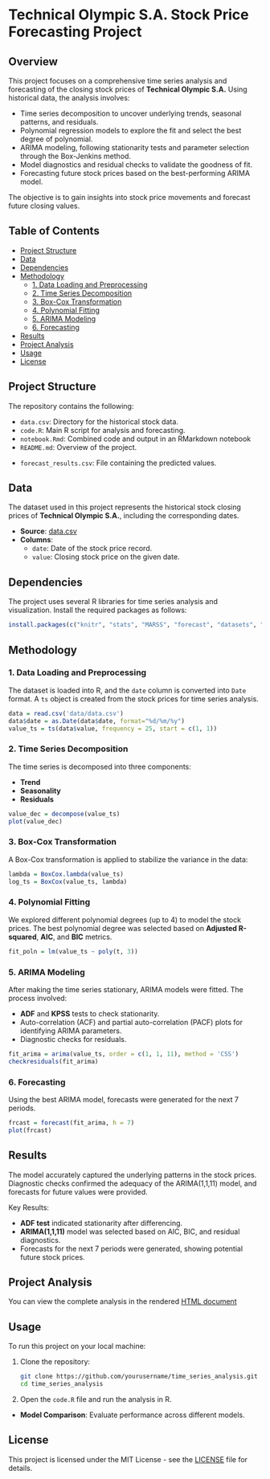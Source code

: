 # Technical Olympic S.A. Stock Price Forecasting Project

## Overview

This project focuses on a comprehensive time series analysis and forecasting of the closing stock prices of **Technical Olympic S.A.** Using historical data, the analysis involves:

- Time series decomposition to uncover underlying trends, seasonal patterns, and residuals.
- Polynomial regression models to explore the fit and select the best degree of polynomial.
- ARIMA modeling, following stationarity tests and parameter selection through the Box-Jenkins method.
- Model diagnostics and residual checks to validate the goodness of fit.
- Forecasting future stock prices based on the best-performing ARIMA model.

The objective is to gain insights into stock price movements and forecast future closing values.

## Table of Contents

- [Project Structure](#project-structure)
- [Data](#data)
- [Dependencies](#dependencies)
- [Methodology](#methodology)
  - [1. Data Loading and Preprocessing](#1-data-loading-and-preprocessing)
  - [2. Time Series Decomposition](#2-time-series-decomposition)
  - [3. Box-Cox Transformation](#3-box-cox-transformation)
  - [4. Polynomial Fitting](#4-polynomial-fitting)
  - [5. ARIMA Modeling](#5-arima-modeling)
  - [6. Forecasting](#6-forecasting)
- [Results](#results)
- [Project Analysis](#Project-Analysis)
- [Usage](#usage)
- [License](#license)

## Project Structure

The repository contains the following:

- `data.csv`: Directory for the historical stock data.
- `code.R`: Main R script for analysis and forecasting.
- `notebook.Rmd`: Combined code and output in an RMarkdown notebook
- `README.md`: Overview of the project.
<!-- - `plots/`: Directory to store generated plots and visualizations. -->
- `forecast_results.csv`: File containing the predicted values.

## Data

The dataset used in this project represents the historical stock closing prices of **Technical Olympic S.A.**, including the corresponding dates.

- **Source**: [data.csv](data/data.csv)
- **Columns**: 
  - `date`: Date of the stock price record.
  - `value`: Closing stock price on the given date.

## Dependencies

The project uses several R libraries for time series analysis and visualization. Install the required packages as follows:

```R
install.packages(c("knitr", "stats", "MARSS", "forecast", "datasets", "tseries"))
```

## Methodology

### 1. Data Loading and Preprocessing

The dataset is loaded into R, and the `date` column is converted into `Date` format. A `ts` object is created from the stock prices for time series analysis.

```R
data = read.csv('data/data.csv')
data$date = as.Date(data$date, format="%d/%m/%y")
value_ts = ts(data$value, frequency = 25, start = c(1, 1))
```

### 2. Time Series Decomposition

The time series is decomposed into three components:
- **Trend**
- **Seasonality**
- **Residuals**

```R
value_dec = decompose(value_ts)
plot(value_dec)
```

### 3. Box-Cox Transformation

A Box-Cox transformation is applied to stabilize the variance in the data:

```R
lambda = BoxCox.lambda(value_ts)
log_ts = BoxCox(value_ts, lambda)
```

### 4. Polynomial Fitting

We explored different polynomial degrees (up to 4) to model the stock prices. The best polynomial degree was selected based on **Adjusted R-squared**, **AIC**, and **BIC** metrics.

```R
fit_poln = lm(value_ts ~ poly(t, 3))
```

### 5. ARIMA Modeling

After making the time series stationary, ARIMA models were fitted. The process involved:
- **ADF** and **KPSS** tests to check stationarity.
- Auto-correlation (ACF) and partial auto-correlation (PACF) plots for identifying ARIMA parameters.
- Diagnostic checks for residuals.

```R
fit_arima = arima(value_ts, order = c(1, 1, 11), method = 'CSS')
checkresiduals(fit_arima)
```

### 6. Forecasting

Using the best ARIMA model, forecasts were generated for the next 7 periods.

```R
frcast = forecast(fit_arima, h = 7)
plot(frcast)
```

## Results

The model accurately captured the underlying patterns in the stock prices. Diagnostic checks confirmed the adequacy of the ARIMA(1,1,11) model, and forecasts for future values were provided. 

Key Results:
- **ADF test** indicated stationarity after differencing.
- **ARIMA(1,1,11)** model was selected based on AIC, BIC, and residual diagnostics.
- Forecasts for the next 7 periods were generated, showing potential future stock prices.

## Project Analysis

You can view the complete analysis in the rendered [HTML document](notebook.html)

## Usage

To run this project on your local machine:
1. Clone the repository:
    ```bash
    git clone https://github.com/yourusername/time_series_analysis.git
    cd time_series_analysis
    ```
2. Open the `code.R` file and run the analysis in R.

- **Model Comparison**: Evaluate performance across different models.

## License

This project is licensed under the MIT License - see the [LICENSE](LICENSE) file for details.

